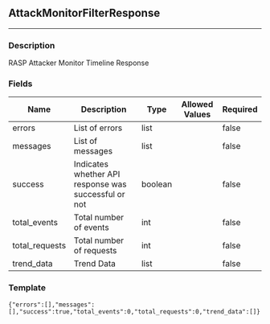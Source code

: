 ## AttackMonitorFilterResponse
---
### Description
RASP Attacker Monitor Timeline Response
### Fields
| Name | Description | Type | Allowed Values | Required |
| ---- | ----------- | ---- | -------------- | -------- |
| errors | List of errors | list |  | false |
| messages | List of messages | list |  | false |
| success | Indicates whether API response was successful or not | boolean |  | false |
| total_events | Total number of events | int |  | false |
| total_requests | Total number of requests | int |  | false |
| trend_data | Trend Data | list |  | false |
### Template
```
{"errors":[],"messages":[],"success":true,"total_events":0,"total_requests":0,"trend_data":[]}
```
